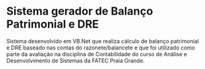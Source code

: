 # Sistema gerador de Balanço Patrimonial e DRE
Sistema desenvolvido em VB.Net que realiza cálculo de balanço patrimonial e DRE baseado nas contas do razonete/balancete e que foi utilizado como parte da avaliação na disciplina de Contabilidade do curso de Análise e Desenvolvimento de Sistemas da FATEC Praia Grande.